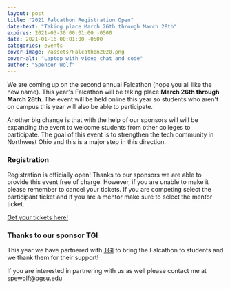 ```yaml
---
layout: post
title: "2021 Falcathon Registration Open"
date-text: "Taking place March 26th through March 28th"
expires: 2021-03-30 00:01:00 -0500
date: 2021-01-16 00:01:00 -0500
categories: events
cover-image: /assets/Falcathon2020.png
cover-alt: "Laptop with video chat and code"
author: "Spencer Wolf"
---
```


We are coming up on the second annual Falcathon (hope you all like the new name). This year's Falcathon will be taking place **March 26th through March 28th**. The event will be held online this year so students who aren't on campus this year will also be able to participate.

Another big change is that with the help of our sponsors will will be expanding the event to welcome students from other colleges to participate. The goal of this event is to strengthen the tech community in Northwest Ohio and this is a major step in this direction.

### Registration

Registration is officially open! Thanks to our sponsors we are able to provide this event free of charge. However, if you are unable to make it please remember to cancel your tickets. If you are competing select the participant ticket and if you are a mentor make sure to select the mentor ticket.

[Get your tickets here!](https://www.eventbrite.com/e/2021-falcathon-tickets-136471438747)

### Thanks to our sponsor TGI

This year we have partnered with [TGI](https://www.tgiltd.com/) to bring the Falcathon to students and we thank them for their support! 

If you are interested in partnering with us as well please contact me at spewolf@bgsu.edu